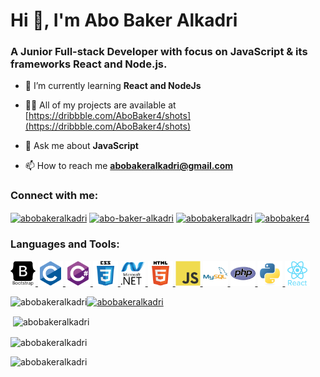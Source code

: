 <h1>Hi 👋, I'm Abo Baker Alkadri</h1>
<h3>A Junior Full-stack Developer with focus on JavaScript & its frameworks React and Node.js.</h3>

- 🌱 I’m currently learning **React and NodeJs**

- 👨‍💻 All of my projects are available at [https://dribbble.com/AboBaker4/shots](https://dribbble.com/AboBaker4/shots)

- 💬 Ask me about **JavaScript**

- 📫 How to reach me **abobakeralkadri@gmail.com**

<h3 align="left">Connect with me:</h3>
<p align="left">
<a href="https://codepen.io/abobakeralkadri" target="blank"><img align="center" src="https://raw.githubusercontent.com/rahuldkjain/github-profile-readme-generator/master/src/images/icons/Social/codepen.svg" alt="abobakeralkadri" height="30" width="40" /></a>
<a href="https://linkedin.com/in/abo-baker-alkadri" target="blank"><img align="center" src="https://raw.githubusercontent.com/rahuldkjain/github-profile-readme-generator/master/src/images/icons/Social/linked-in-alt.svg" alt="abo-baker-alkadri" height="30" width="40" /></a>
<a href="https://instagram.com/abobakeralkadri" target="blank"><img align="center" src="https://raw.githubusercontent.com/rahuldkjain/github-profile-readme-generator/master/src/images/icons/Social/instagram.svg" alt="abobakeralkadri" height="30" width="40" /></a>
<a href="https://dribbble.com/abobaker4" target="blank"><img align="center" src="https://raw.githubusercontent.com/rahuldkjain/github-profile-readme-generator/master/src/images/icons/Social/dribbble.svg" alt="abobaker4" height="30" width="40" /></a>
</p>

<h3 align="left">Languages and Tools:</h3>
<p align="left"> <a href="https://getbootstrap.com" target="_blank" rel="noreferrer"> <img src="https://raw.githubusercontent.com/devicons/devicon/master/icons/bootstrap/bootstrap-plain-wordmark.svg" alt="bootstrap" width="40" height="40"/> </a> <a href="https://www.cprogramming.com/" target="_blank" rel="noreferrer"> <img src="https://raw.githubusercontent.com/devicons/devicon/master/icons/c/c-original.svg" alt="c" width="40" height="40"/> </a> <a href="https://www.w3schools.com/cs/" target="_blank" rel="noreferrer"> <img src="https://raw.githubusercontent.com/devicons/devicon/master/icons/csharp/csharp-original.svg" alt="csharp" width="40" height="40"/> </a> <a href="https://www.w3schools.com/css/" target="_blank" rel="noreferrer"> <img src="https://raw.githubusercontent.com/devicons/devicon/master/icons/css3/css3-original-wordmark.svg" alt="css3" width="40" height="40"/> </a> <a href="https://dotnet.microsoft.com/" target="_blank" rel="noreferrer"> <img src="https://raw.githubusercontent.com/devicons/devicon/master/icons/dot-net/dot-net-original-wordmark.svg" alt="dotnet" width="40" height="40"/> </a> <a href="https://www.w3.org/html/" target="_blank" rel="noreferrer"> <img src="https://raw.githubusercontent.com/devicons/devicon/master/icons/html5/html5-original-wordmark.svg" alt="html5" width="40" height="40"/> </a> <a href="https://developer.mozilla.org/en-US/docs/Web/JavaScript" target="_blank" rel="noreferrer"> <img src="https://raw.githubusercontent.com/devicons/devicon/master/icons/javascript/javascript-original.svg" alt="javascript" width="40" height="40"/> </a> <a href="https://www.mysql.com/" target="_blank" rel="noreferrer"> <img src="https://raw.githubusercontent.com/devicons/devicon/master/icons/mysql/mysql-original-wordmark.svg" alt="mysql" width="40" height="40"/> </a> <a href="https://www.php.net" target="_blank" rel="noreferrer"> <img src="https://raw.githubusercontent.com/devicons/devicon/master/icons/php/php-original.svg" alt="php" width="40" height="40"/> </a> <a href="https://www.python.org" target="_blank" rel="noreferrer"> <img src="https://raw.githubusercontent.com/devicons/devicon/master/icons/python/python-original.svg" alt="python" width="40" height="40"/> </a> <a href="https://reactjs.org/" target="_blank" rel="noreferrer"> <img src="https://raw.githubusercontent.com/devicons/devicon/master/icons/react/react-original-wordmark.svg" alt="react" width="40" height="40"/> </a> </p>

<p><img align="left" src="https://github-readme-stats.vercel.app/api/top-langs?username=abobakeralkadri&show_icons=true&locale=en&layout=compact" alt="abobakeralkadri" /></p>

<p align="left"> <a href="https://github.com/ryo-ma/github-profile-trophy"><img src="https://github-profile-trophy.vercel.app/?username=abobakeralkadri" alt="abobakeralkadri" /></a> </p>

<p>&nbsp;<img align="center" src="https://github-readme-stats.vercel.app/api?username=abobakeralkadri&show_icons=true&locale=en" alt="abobakeralkadri" /></p>

<p><img align="center" src="https://github-readme-streak-stats.herokuapp.com/?user=abobakeralkadri&" alt="abobakeralkadri" /></p>

<p align="left"> <img src="https://komarev.com/ghpvc/?username=abobakeralkadri&label=Profile%20views&color=0e75b6&style=flat" alt="abobakeralkadri" /> </p>

